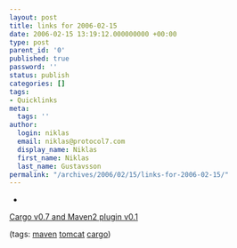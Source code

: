 ```yaml
---
layout: post
title: links for 2006-02-15
date: 2006-02-15 13:19:12.000000000 +00:00
type: post
parent_id: '0'
published: true
password: ''
status: publish
categories: []
tags:
- Quicklinks
meta:
  tags: ''
author:
  login: niklas
  email: niklas@protocol7.com
  display_name: Niklas
  first_name: Niklas
  last_name: Gustavsson
permalink: "/archives/2006/02/15/links-for-2006-02-15/"
---
```

- 
[Cargo v0.7 and Maven2 plugin v0.1](http://blogs.codehaus.org/people/vmassol/archives/001307_cargo_v07_and_maven2_plugin_v01.html)

(tags: [maven](http://del.icio.us/protocol7/maven) [tomcat](http://del.icio.us/protocol7/tomcat) [cargo](http://del.icio.us/protocol7/cargo))
